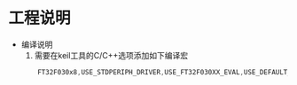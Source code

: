 # 工程说明

* 编译说明
  1. 需要在keil工具的C/C++选项添加如下编译宏
    ```C
        FT32F030x8,USE_STDPERIPH_DRIVER,USE_FT32F030XX_EVAL,USE_DEFAULT_TIMEOUT_CALLBACK,FT32
    ```


